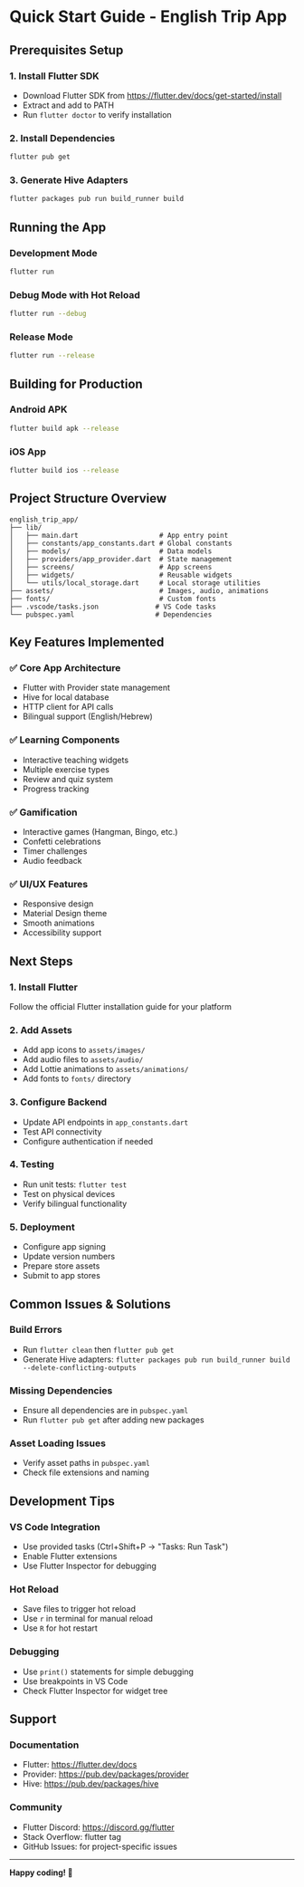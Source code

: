 # Quick Start Guide - English Trip App

## Prerequisites Setup

### 1. Install Flutter SDK
- Download Flutter SDK from https://flutter.dev/docs/get-started/install
- Extract and add to PATH
- Run `flutter doctor` to verify installation

### 2. Install Dependencies
```bash
flutter pub get
```

### 3. Generate Hive Adapters
```bash
flutter packages pub run build_runner build
```

## Running the App

### Development Mode
```bash
flutter run
```

### Debug Mode with Hot Reload
```bash
flutter run --debug
```

### Release Mode
```bash
flutter run --release
```

## Building for Production

### Android APK
```bash
flutter build apk --release
```

### iOS App
```bash
flutter build ios --release
```

## Project Structure Overview

```
english_trip_app/
├── lib/
│   ├── main.dart                    # App entry point
│   ├── constants/app_constants.dart # Global constants
│   ├── models/                      # Data models
│   ├── providers/app_provider.dart  # State management
│   ├── screens/                     # App screens
│   ├── widgets/                     # Reusable widgets
│   └── utils/local_storage.dart     # Local storage utilities
├── assets/                          # Images, audio, animations
├── fonts/                           # Custom fonts
├── .vscode/tasks.json              # VS Code tasks
└── pubspec.yaml                    # Dependencies
```

## Key Features Implemented

### ✅ Core App Architecture
- Flutter with Provider state management
- Hive for local database
- HTTP client for API calls
- Bilingual support (English/Hebrew)

### ✅ Learning Components
- Interactive teaching widgets
- Multiple exercise types
- Review and quiz system
- Progress tracking

### ✅ Gamification
- Interactive games (Hangman, Bingo, etc.)
- Confetti celebrations
- Timer challenges
- Audio feedback

### ✅ UI/UX Features
- Responsive design
- Material Design theme
- Smooth animations
- Accessibility support

## Next Steps

### 1. Install Flutter
Follow the official Flutter installation guide for your platform

### 2. Add Assets
- Add app icons to `assets/images/`
- Add audio files to `assets/audio/`
- Add Lottie animations to `assets/animations/`
- Add fonts to `fonts/` directory

### 3. Configure Backend
- Update API endpoints in `app_constants.dart`
- Test API connectivity
- Configure authentication if needed

### 4. Testing
- Run unit tests: `flutter test`
- Test on physical devices
- Verify bilingual functionality

### 5. Deployment
- Configure app signing
- Update version numbers
- Prepare store assets
- Submit to app stores

## Common Issues & Solutions

### Build Errors
- Run `flutter clean` then `flutter pub get`
- Generate Hive adapters: `flutter packages pub run build_runner build --delete-conflicting-outputs`

### Missing Dependencies
- Ensure all dependencies are in `pubspec.yaml`
- Run `flutter pub get` after adding new packages

### Asset Loading Issues
- Verify asset paths in `pubspec.yaml`
- Check file extensions and naming

## Development Tips

### VS Code Integration
- Use provided tasks (Ctrl+Shift+P → "Tasks: Run Task")
- Enable Flutter extensions
- Use Flutter Inspector for debugging

### Hot Reload
- Save files to trigger hot reload
- Use `r` in terminal for manual reload
- Use `R` for hot restart

### Debugging
- Use `print()` statements for simple debugging
- Use breakpoints in VS Code
- Check Flutter Inspector for widget tree

## Support

### Documentation
- Flutter: https://flutter.dev/docs
- Provider: https://pub.dev/packages/provider
- Hive: https://pub.dev/packages/hive

### Community
- Flutter Discord: https://discord.gg/flutter
- Stack Overflow: flutter tag
- GitHub Issues: for project-specific issues

---

**Happy coding! 🚀**
